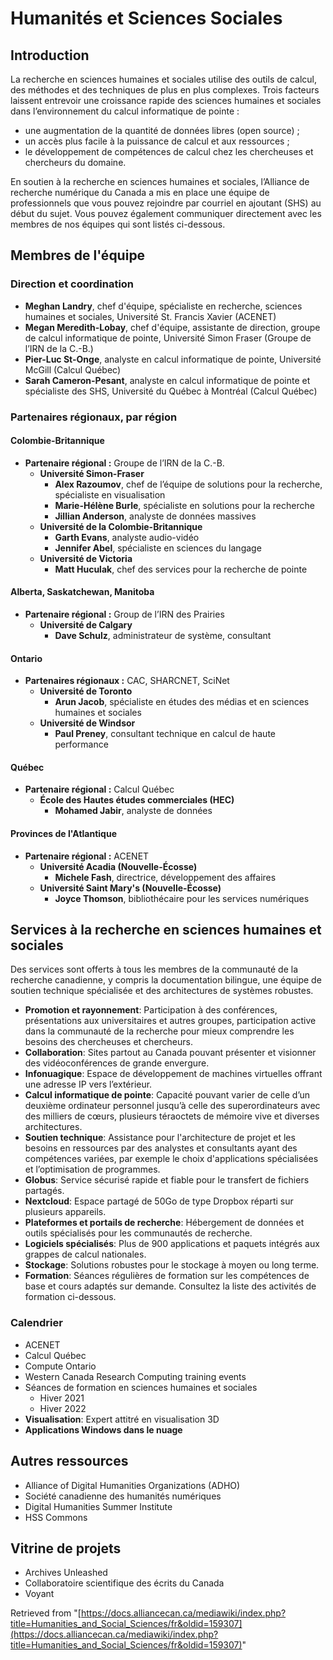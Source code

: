 # Humanités et Sciences Sociales

## Introduction

La recherche en sciences humaines et sociales utilise des outils de calcul, des méthodes et des techniques de plus en plus complexes. Trois facteurs laissent entrevoir une croissance rapide des sciences humaines et sociales dans l’environnement du calcul informatique de pointe :

* une augmentation de la quantité de données libres (open source) ;
* un accès plus facile à la puissance de calcul et aux ressources ;
* le développement de compétences de calcul chez les chercheuses et chercheurs du domaine.

En soutien à la recherche en sciences humaines et sociales, l’Alliance de recherche numérique du Canada a mis en place une équipe de professionnels que vous pouvez rejoindre par courriel en ajoutant (SHS) au début du sujet. Vous pouvez également communiquer directement avec les membres de nos équipes qui sont listés ci-dessous.

## Membres de l'équipe

### Direction et coordination

* **Meghan Landry**, chef d'équipe, spécialiste en recherche, sciences humaines et sociales, Université St. Francis Xavier (ACENET)
* **Megan Meredith-Lobay**, chef d'équipe, assistante de direction, groupe de calcul informatique de pointe, Université Simon Fraser (Groupe de l’IRN de la C.-B.)
* **Pier-Luc St-Onge**, analyste en calcul informatique de pointe, Université McGill (Calcul Québec)
* **Sarah Cameron-Pesant**, analyste en calcul informatique de pointe et spécialiste des SHS, Université du Québec à Montréal (Calcul Québec)

### Partenaires régionaux, par région

#### Colombie-Britannique

* **Partenaire régional :** Groupe de l’IRN de la C.-B.
    * **Université Simon-Fraser**
        * **Alex Razoumov**, chef de l’équipe de solutions pour la recherche, spécialiste en visualisation
        * **Marie-Hélène Burle**, spécialiste en solutions pour la recherche
        * **Jillian Anderson**, analyste de données massives
    * **Université de la Colombie-Britannique**
        * **Garth Evans**, analyste audio-vidéo
        * **Jennifer Abel**, spécialiste en sciences du langage
    * **Université de Victoria**
        * **Matt Huculak**, chef des services pour la recherche de pointe


#### Alberta, Saskatchewan, Manitoba

* **Partenaire régional :** Group de l’IRN des Prairies
    * **Université de Calgary**
        * **Dave Schulz**, administrateur de système, consultant


#### Ontario

* **Partenaires régionaux :** CAC, SHARCNET, SciNet
    * **Université de Toronto**
        * **Arun Jacob**, spécialiste en études des médias et en sciences humaines et sociales
    * **Université de Windsor**
        * **Paul Preney**, consultant technique en calcul de haute performance


#### Québec

* **Partenaire régional :** Calcul Québec
    * **École des Hautes études commerciales (HEC)**
        * **Mohamed Jabir**, analyste de données


#### Provinces de l'Atlantique

* **Partenaire régional :** ACENET
    * **Université Acadia (Nouvelle-Écosse)**
        * **Michele Fash**, directrice, développement des affaires
    * **Université Saint Mary's (Nouvelle-Écosse)**
        * **Joyce Thomson**, bibliothécaire pour les services numériques


## Services à la recherche en sciences humaines et sociales

Des services sont offerts à tous les membres de la communauté de la recherche canadienne, y compris la documentation bilingue, une équipe de soutien technique spécialisée et des architectures de systèmes robustes.

* **Promotion et rayonnement**: Participation à des conférences, présentations aux universitaires et autres groupes, participation active dans la communauté de la recherche pour mieux comprendre les besoins des chercheuses et chercheurs.
* **Collaboration**: Sites partout au Canada pouvant présenter et visionner des vidéoconférences de grande envergure.
* **Infonuagique**: Espace de développement de machines virtuelles offrant une adresse IP vers l’extérieur.
* **Calcul informatique de pointe**: Capacité pouvant varier de celle d’un deuxième ordinateur personnel jusqu’à celle des superordinateurs avec des milliers de cœurs, plusieurs téraoctets de mémoire vive et diverses architectures.
* **Soutien technique**: Assistance pour l'architecture de projet et les besoins en ressources par des analystes et consultants ayant des compétences variées, par exemple le choix d'applications spécialisées et l’optimisation de programmes.
* **Globus**: Service sécurisé rapide et fiable pour le transfert de fichiers partagés.
* **Nextcloud**: Espace partagé de 50Go de type Dropbox réparti sur plusieurs appareils.
* **Plateformes et portails de recherche**: Hébergement de données et outils spécialisés pour les communautés de recherche.
* **Logiciels spécialisés**: Plus de 900 applications et paquets intégrés aux grappes de calcul nationales.
* **Stockage**: Solutions robustes pour le stockage à moyen ou long terme.
* **Formation**: Séances régulières de formation sur les compétences de base et cours adaptés sur demande. Consultez la liste des activités de formation ci-dessous.

### Calendrier

* ACENET
* Calcul Québec
* Compute Ontario
* Western Canada Research Computing training events
* Séances de formation en sciences humaines et sociales
    * Hiver 2021
    * Hiver 2022
* **Visualisation**: Expert attitré en visualisation 3D
* **Applications Windows dans le nuage**


## Autres ressources

* Alliance of Digital Humanities Organizations (ADHO)
* Société canadienne des humanités numériques
* Digital Humanities Summer Institute
* HSS Commons


## Vitrine de projets

* Archives Unleashed
* Collaboratoire scientifique des écrits du Canada
* Voyant


Retrieved from "[https://docs.alliancecan.ca/mediawiki/index.php?title=Humanities_and_Social_Sciences/fr&oldid=159307](https://docs.alliancecan.ca/mediawiki/index.php?title=Humanities_and_Social_Sciences/fr&oldid=159307)"
